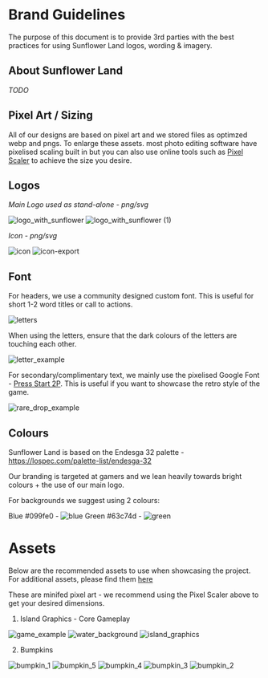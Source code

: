 # Brand Guidelines

The purpose of this document is to provide 3rd parties with the best practices for using Sunflower Land logos, wording & imagery.

## About Sunflower Land

_TODO_

## Pixel Art / Sizing

All of our designs are based on pixel art and we stored files as optimzed webp and pngs. To enlarge these assets. most photo editing software have pixelised scaling built in but you can also use online tools such as [Pixel Scaler](https://lospec.com/pixel-art-scaler/) to achieve the size you desire.

## Logos

_Main Logo used as stand-alone - png/svg_

![logo_with_sunflower](https://user-images.githubusercontent.com/11745561/206882304-e9ebadd8-48c4-42c9-8729-2e8f859aa110.png)
![logo_with_sunflower (1)](https://user-images.githubusercontent.com/11745561/206881999-4027f552-1402-4a67-94f4-241ec553d9b6.svg)

_Icon - png/svg_

![icon](https://user-images.githubusercontent.com/11745561/206882310-a969ebd9-7ef3-4c22-9fc8-c5af1ca9f30d.png)
![icon-export](https://user-images.githubusercontent.com/11745561/206882326-23a5cc4c-3be8-4257-bd33-2ce42d62a645.svg)

## Font

For headers, we use a community designed custom font. This is useful for short 1-2 word titles or call to actions.

![letters](https://user-images.githubusercontent.com/11745561/206882078-d6987ea9-4305-4700-926d-4d397ec93fcf.png)

When using the letters, ensure that the dark colours of the letters are touching each other.

![letter_example](https://user-images.githubusercontent.com/11745561/206882195-2109a0df-726d-4367-abcf-976402226fa9.png)

For secondary/complimentary text, we mainly use the pixelised Google Font - [Press Start 2P](https://fonts.google.com/specimen/Press+Start+2P). This is useful if you want to showcase the retro style of the game.

![rare_drop_example](https://user-images.githubusercontent.com/11745561/206882360-9723ea12-0cbe-4272-afa7-9eb1335ee4f8.png)

## Colours

Sunflower Land is based on the Endesga 32 palette - https://lospec.com/palette-list/endesga-32

Our branding is targeted at gamers and we lean heavily towards bright colours + the use of our main logo.

For backgrounds we suggest using 2 colours:

Blue #099fe0 - ![blue](https://user-images.githubusercontent.com/11745561/206882460-d9049ecf-97a5-4d14-9e7d-b5ba7bdc8c46.png)
Green #63c74d - ![green](https://user-images.githubusercontent.com/11745561/206882466-71f67542-7449-426e-81c3-b630ada47d51.png)

# Assets

Below are the recommended assets to use when showcasing the project. For additional assets, please find them [here](https://github.com/sunflower-land/sunflower-land/tree/main/src/assets)

These are minifed pixel art - we recommend using the Pixel Scaler above to get your desired dimensions.

1. Island Graphics - Core Gameplay

![game_example](https://user-images.githubusercontent.com/11745561/206883541-bc017bce-1b91-43e6-892c-a7abd9474b23.png)
![water_background](https://user-images.githubusercontent.com/11745561/206883543-5bd54362-f532-40a5-9320-7cf119eec566.png)
![island_graphics](https://user-images.githubusercontent.com/11745561/206883900-20686b51-aff0-4df9-9d53-f83884264ae8.png)

2. Bumpkins

![bumpkin_1](https://user-images.githubusercontent.com/11745561/206884089-299bbab0-33b1-4692-9381-e628d7e83e3f.png)
![bumpkin_5](https://user-images.githubusercontent.com/11745561/206884090-336bcb5e-13e1-433f-964e-10746ea37fc7.png)
![bumpkin_4](https://user-images.githubusercontent.com/11745561/206884092-c6d7ba74-1081-4041-9207-7c4fa5d7e968.png)
![bumpkin_3](https://user-images.githubusercontent.com/11745561/206884093-97ab524b-1150-473b-b8bb-8945c4f8c345.png)
![bumpkin_2](https://user-images.githubusercontent.com/11745561/206884094-b2431081-626a-416e-8f36-f016b5950515.png)
